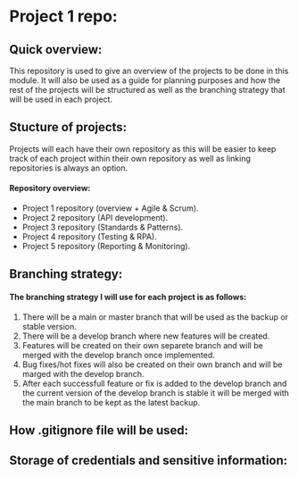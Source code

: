 # Project 1 repo:

## Quick overview:
This repository is used to give an overview of the projects to be done in this module. It will also be used as a guide for planning purposes and how the rest of the projects will be structured as well as the branching strategy that will be used in each project.

## Stucture of projects:
Projects will each have their own repository as this will be easier to keep track of each project within their own repository as well as linking repositories is always an option.

#### Repository overview:
- Project 1 repository (overview + Agile & Scrum).
- Project 2 repository (API development).
- Project 3 repository (Standards & Patterns).
- Project 4 repository (Testing & RPA).
- Project 5 repository (Reporting & Monitoring).

## Branching strategy:
#### The branching strategy I will use for each project is as follows:
1. There will be a main or master branch that will be used as the backup or stable version.
2. There will be a develop branch where new features will be created.
3. Features will be created on their own separete branch and will be merged with the develop branch once implemented.
4. Bug fixes/hot fixes will also be created on their own branch and will be marged with the develop branch.
5. After each successfull feature or fix is added to the develop branch and the current version of the develop branch is stable it will be merged with the main branch to be kept as the latest backup.

## How .gitignore file will be used:

## Storage of credentials and sensitive information:
